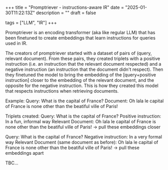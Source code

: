 +++
title = "Promptriever - instructions-aware IR"
date = "2025-01-30T11:22:13Z"
description = ""
draft = false

tags = ["LLM", "IR"]
+++

Promptriever is an encoding transformer (aka like regular LLM) that has been finetuned to create embeddings that learn instructions for queries used in IR.

The creators of promptriever started with a dataset of pairs of (query, relevant document). From these pairs, they created triplets with a positive instruction (i.e. an instruction that the relevant document respected) and a negative instruction (an instruction that the document didn't respect). Then they finetuned the model to bring the embedding of the [query+positive instruction] closer to the embedding of the relevant document, and the opposite for the negative instruction. This is how they created this model that respects instructions when retrieving documents.

Example:
Query: What is the capital of France?
Document: Oh lala le capital of France is none other than the beatiful ville of Paris!

Triplets created:
Query: What is the capital of France?
Positive instruction: In a fun, informal way
Relevant Document: Oh lala le capital of France is none other than the beatiful ville of Paris!
-> pull these embeddings closer

Query: What is the capital of France?
Negative instruction: In a very formal way
Relevant Document (same document as before): Oh lala le capital of France is none other than the beatiful ville of Paris!
-> pull these embeddings apart

TBC...